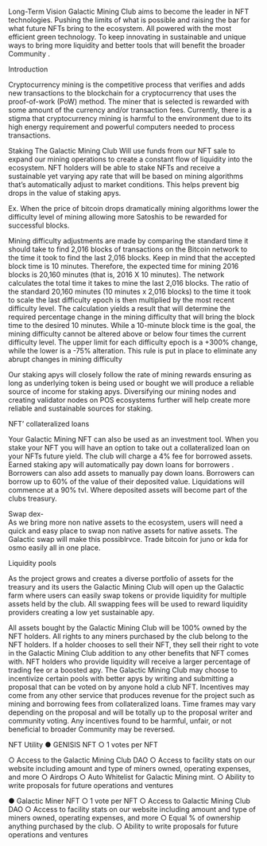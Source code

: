 
Long-Term Vision
Galactic Mining Club aims to become the leader in NFT technologies.  Pushing the limits of what is possible and raising the bar for what future NFTs bring to the ecosystem. All powered  with the most efficient green technology. To keep innovating in sustainable and unique ways to bring more liquidity and better tools that will benefit the broader Community .

Introduction

   Cryptocurrency mining is the competitive process that verifies and adds new transactions to the blockchain for a cryptocurrency that uses the proof-of-work (PoW) method. The miner that is selected is rewarded with some amount of the currency and/or transaction fees. Currently, there is a stigma that cryptocurrency mining is harmful to the environment due to its high energy requirement and powerful computers needed to process transactions.

Staking 
   The Galactic Mining Club Will use funds from our NFT sale to expand our mining operations to create a constant flow of liquidity into the ecosystem. NFT holders will be able to stake NFTs and receive a sustainable yet varying apy rate that will be based on mining algorithms that’s automatically adjust to market conditions. This helps prevent big drops in the value of staking apys. 

Ex. When the price of bitcoin drops dramatically mining algorithms lower the difficulty level of mining allowing more Satoshis to be rewarded for successful blocks.

Mining difficulty adjustments are made by comparing the standard time it should take to find 2,016 blocks of transactions on the Bitcoin network to the time it took to find the last 2,016 blocks. Keep in mind that the accepted block time is 10 minutes. Therefore, the expected time for mining 2016 blocks is 20,160 minutes (that is, 2016 X 10 minutes).
The network calculates the total time it takes to mine the last 2,016 blocks. The ratio of the standard 20,160 minutes (10 minutes x 2,016 blocks) to the time it took to scale the last difficulty epoch is then multiplied by the most recent difficulty level. The calculation yields a result that will determine the required percentage change in the mining difficulty that will bring the block time to the desired 10 minutes.
While a 10-minute block time is the goal, the mining difficulty cannot be altered above or below four times the current difficulty level. The upper limit for each difficulty epoch is a +300% change, while the lower is a -75% alteration. This rule is put in place to eliminate any abrupt changes in mining difficulty


Our staking apys will closely follow the rate of mining rewards ensuring as long as underlying token is being used or bought we will produce a reliable source of income for staking apys. Diversifying our mining nodes and creating validator nodes on POS ecosystems further  will help create more reliable and sustainable sources for staking.

NFT’ collateralized loans

Your Galactic Mining NFT can also be used as an investment tool. When you stake your NFT you will have an option to take out a collateralized loan on your NFTs future yield. The club will charge a 4% fee for borrowed assets. Earned staking apy will automatically pay down loans for borrowers .  Borrowers can also add assets to manually pay down loans. 
Borrowers can borrow up to 60% of the value of their deposited value. Liquidations will commence  at a 90% tvl. Where deposited assets will become part of the clubs treasury.
 
Swap dex-  
As we bring more non native assets to the ecosystem, users will need a quick and easy place to swap non native assets for native assets. The Galactic swap will make this possiblrvce. Trade bitcoin for juno or kda for osmo easily all in one place.


Liquidity pools
 
   As the project grows and creates a diverse portfolio of assets for the treasury and its users the Galactic Mining Club  will open up the Galactic farm where users can easily swap tokens or provide liquidity for multiple assets held by the club. All swapping fees will be used to reward liquidity providers creating a low yet sustainable apy.

All assets bought by the Galactic Mining Club will be 100% owned by the NFT holders. All rights to any miners purchased by the club belong to the NFT holders. If a holder chooses to sell their NFT, they sell their right to vote in the Galactic Mining Club addition to any other benefits that NFT comes with. NFT holders who provide liquidity will receive a larger percentage of trading fee or a boosted apy.
The Galactic Mining Club may choose to incentivize certain pools with better apys by writing and submitting a proposal that can be voted on by anyone hold a club NFT. Incentives may come from any other service that produces revenue for the project such as mining and borrowing fees from collateralized loans. Time frames may vary depending on the proposal and will be totally up to the proposal writer and community voting. Any incentives found to be harmful, unfair, or not beneficial to broader Community may be reversed.

NFT Utility
●	GENISIS NFT
○	1 votes per NFT

○	Access to the Galactic Mining Club DAO
○	Access to facility stats on our website including amount and type of miners owned, operating expenses, and more
○	Airdrops
○	Auto Whitelist for  Galactic Mining mint.
○	Ability to write proposals for future operations and ventures

●	Galactic Miner NFT
○	1 vote per NFT
○	Access to Galactic Mining Club DAO
○	Access to facility stats on our website including amount and type of miners owned, operating expenses, and more
○	Equal % of ownership anything purchased by the club.
○	Ability to write proposals for future operations and ventures


